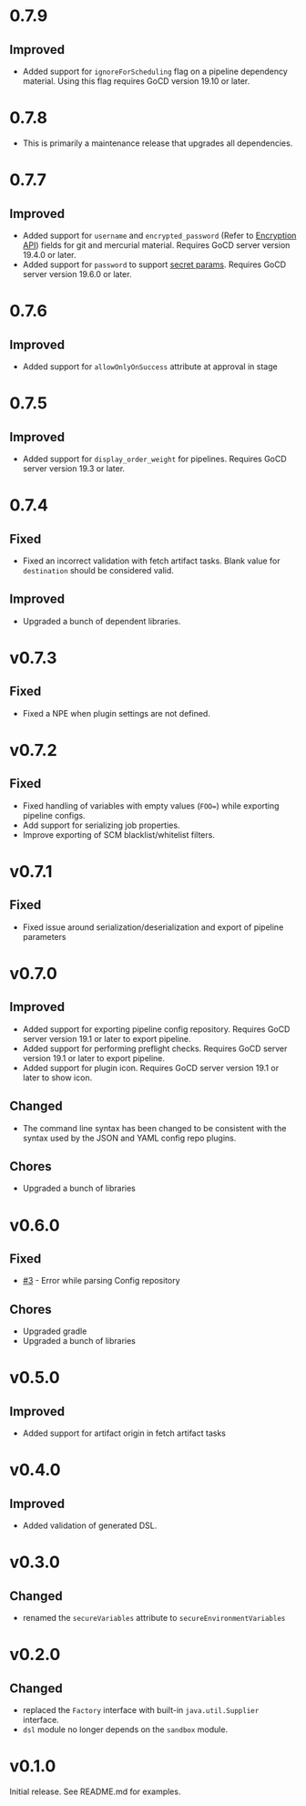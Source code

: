 # 0.7.9

## Improved

- Added support for `ignoreForScheduling` flag on a pipeline dependency material. Using this flag requires GoCD version 19.10 or later.

# 0.7.8

- This is primarily a maintenance release that upgrades all dependencies.

# 0.7.7

## Improved

- Added support for `username` and `encrypted_password` (Refer to [Encryption API](https://api.gocd.org/current/#encrypt-a-plain-text-value)) fields for git and mercurial material. Requires GoCD server version 19.4.0 or later.
- Added support for `password` to support [secret params](https://docs.gocd.org/current/configuration/secrets_management.html). Requires GoCD server version 19.6.0 or later.

# 0.7.6

## Improved

 - Added support for `allowOnlyOnSuccess` attribute at approval in stage

# 0.7.5

## Improved

- Added support for `display_order_weight` for pipelines. Requires GoCD server version 19.3 or later.

# 0.7.4

## Fixed

- Fixed an incorrect validation with fetch artifact tasks. Blank value for `destination` should be considered valid.

## Improved

- Upgraded a bunch of dependent libraries.

# v0.7.3

## Fixed

- Fixed a NPE when plugin settings are not defined.

# v0.7.2

## Fixed

- Fixed handling of variables with empty values (`FOO=`) while exporting pipeline configs.
- Add support for serializing job properties.
- Improve exporting of SCM blacklist/whitelist filters.

# v0.7.1

## Fixed

- Fixed issue around serialization/deserialization and export of pipeline parameters

# v0.7.0

## Improved

- Added support for exporting pipeline config repository. Requires GoCD server version 19.1 or later to export pipeline.
- Added support for performing preflight checks. Requires GoCD server version 19.1 or later to export pipeline.
- Added support for plugin icon. Requires GoCD server version 19.1 or later to show icon.

## Changed

- The command line syntax has been changed to be consistent with the syntax used by the JSON and YAML config repo plugins.

## Chores

- Upgraded a bunch of libraries

# v0.6.0

## Fixed

- [#3](https://github.com/gocd-contrib/gocd-groovy-dsl-config-plugin/issues/3) - Error while parsing Config repository

## Chores

- Upgraded gradle
- Upgraded a bunch of libraries

# v0.5.0

## Improved

- Added support for artifact origin in fetch artifact tasks

# v0.4.0

## Improved

- Added validation of generated DSL.

# v0.3.0

## Changed

- renamed the `secureVariables` attribute to `secureEnvironmentVariables`

# v0.2.0

## Changed

- replaced the `Factory` interface with built-in `java.util.Supplier` interface.
- `dsl` module no longer depends on the `sandbox` module.

# v0.1.0

Initial release. See README.md for examples.

